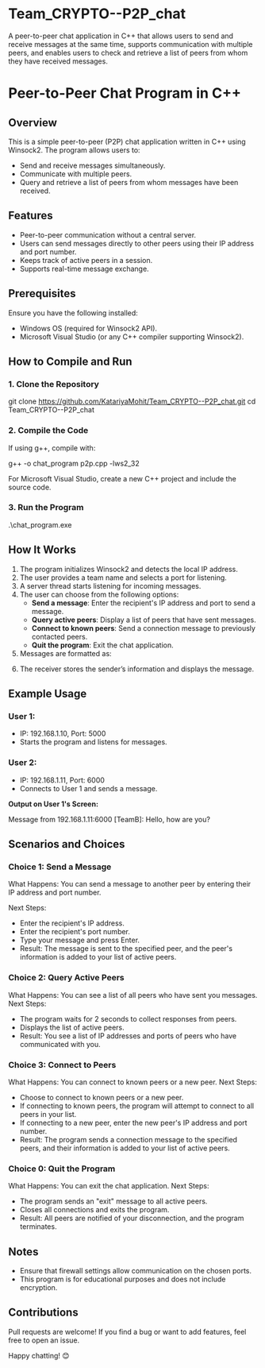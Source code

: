 # Team_CRYPTO--P2P_chat
 A peer-to-peer chat application in C++ that allows users to send and receive messages at the same time, supports communication with multiple peers, and enables users to check and retrieve a list of peers from whom they have received messages.

# Peer-to-Peer Chat Program in C++

## Overview
This is a simple peer-to-peer (P2P) chat application written in C++ using Winsock2. The program allows users to:
- Send and receive messages simultaneously.
- Communicate with multiple peers.
- Query and retrieve a list of peers from whom messages have been received.

## Features
- Peer-to-peer communication without a central server.
- Users can send messages directly to other peers using their IP address and port number.
- Keeps track of active peers in a session.
- Supports real-time message exchange.

## Prerequisites
Ensure you have the following installed:
- Windows OS (required for Winsock2 API).
- Microsoft Visual Studio (or any C++ compiler supporting Winsock2).

## How to Compile and Run

### 1. Clone the Repository

git clone https://github.com/KatariyaMohit/Team_CRYPTO--P2P_chat.git
cd Team_CRYPTO--P2P_chat

### 2. Compile the Code
If using g++, compile with:

g++ -o chat_program p2p.cpp -lws2_32

For Microsoft Visual Studio, create a new C++ project and include the source code.

### 3. Run the Program

.\chat_program.exe

## How It Works
1. The program initializes Winsock2 and detects the local IP address.
2. The user provides a team name and selects a port for listening.
3. A server thread starts listening for incoming messages.
4. The user can choose from the following options:
   - **Send a message**: Enter the recipient's IP address and port to send a message.
   - **Query active peers**: Display a list of peers that have sent messages.
   - **Connect to known peers**: Send a connection message to previously contacted peers.
   - **Quit the program**: Exit the chat application.
5. Messages are formatted as:

<IP ADDRESS:PORT> <team name> <your message>
   
6. The receiver stores the sender’s information and displays the message.

## Example Usage
### User 1:
- IP: 192.168.1.10, Port: 5000
- Starts the program and listens for messages.

### User 2:
- IP: 192.168.1.11, Port: 6000
- Connects to User 1 and sends a message.

**Output on User 1's Screen:**

Message from 192.168.1.11:6000 [TeamB]: Hello, how are you?

## Scenarios and Choices
### Choice 1: Send a Message
What Happens: You can send a message to another peer by entering their IP address and port number.

Next Steps:
- Enter the recipient's IP address.
- Enter the recipient's port number.
- Type your message and press Enter.
- Result: The message is sent to the specified peer, and the peer's information is added to your list of active peers.

### Choice 2: Query Active Peers
What Happens: You can see a list of all peers who have sent you messages.
Next Steps:
- The program waits for 2 seconds to collect responses from peers.
- Displays the list of active peers.
- Result: You see a list of IP addresses and ports of peers who have communicated with you.

### Choice 3: Connect to Peers
What Happens: You can connect to known peers or a new peer.
Next Steps:
- Choose to connect to known peers or a new peer.
- If connecting to known peers, the program will attempt to connect to all peers in your list.
- If connecting to a new peer, enter the new peer's IP address and port number.
- Result: The program sends a connection message to the specified peers, and their information is added to your list of active peers.

### Choice 0: Quit the Program
What Happens: You can exit the chat application.
Next Steps:
- The program sends an "exit" message to all active peers.
- Closes all connections and exits the program.
- Result: All peers are notified of your disconnection, and the program terminates.

## Notes
- Ensure that firewall settings allow communication on the chosen ports.
- This program is for educational purposes and does not include encryption.

## Contributions
Pull requests are welcome! If you find a bug or want to add features, feel free to open an issue.

Happy chatting! 😊

